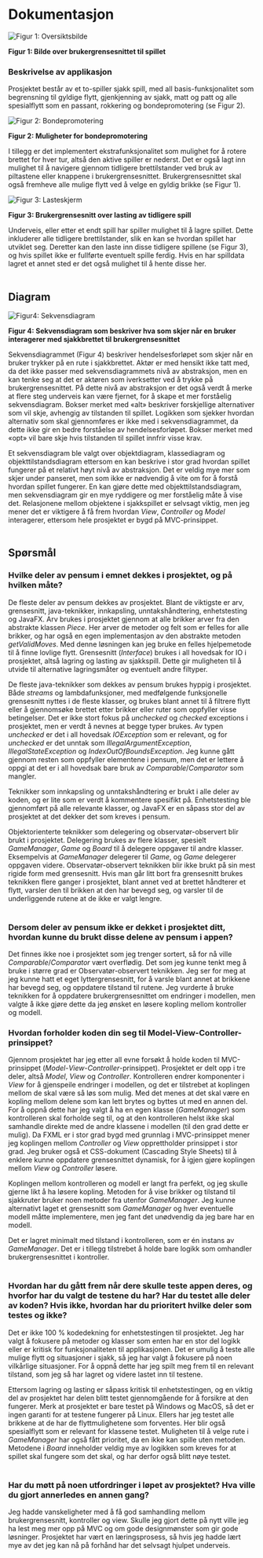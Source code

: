 # Dokumentasjon

![Figur 1: Oversiktsbilde](../images/picture1.png)

**Figur 1: Bilde over brukergrensesnittet til spillet**

### Beskrivelse av applikasjon
Prosjektet består av et to-spiller sjakk spill, med all basis-funksjonalitet som begrensning til gyldige flytt, gjenkjenning av sjakk, matt og patt og alle spesialflytt som en passant, rokkering og bondepromotering (se Figur 2).

![Figur 2: Bondepromotering](../images/picture2.png)

**Figur 2: Muligheter for bondepromotering**

I tillegg er det implementert ekstrafunksjonalitet som mulighet for å rotere brettet for hver tur, altså den aktive spiller er nederst. Det er også lagt inn mulighet til å navigere gjennom tidligere brettilstander ved bruk av piltastene eller knappene i brukergrensesnittet. Brukergrensesnittet skal også fremheve alle mulige flytt ved å velge en gyldig brikke (se Figur 1).

![Figur 3: Lasteskjerm](../images/picture3.png)

**Figur 3: Brukergrensesnitt over lasting av tidligere spill**

Underveis, eller etter et endt spill har spiller mulighet til å lagre spillet. Dette inkluderer alle tidligere brettilstander, slik en kan se hvordan spillet har utviklet seg. Deretter kan den laste inn disse tidligere spillene (se Figur 3), og hvis spillet ikke er fullførte eventuelt spille ferdig. Hvis en har spilldata lagret et annet sted er det også mulighet til å hente disse her.
<br><br>
## Diagram
![Figur4: Sekvensdiagram](../images/diagram1.svg)

**Figur 4: Sekvensdiagram som beskriver hva som skjer når en bruker interagerer med sjakkbrettet til brukergrensesnittet**

Sekvensdiagrammet (Figur 4) beskriver hendelsesforløpet som skjer når en bruker trykker på en rute i sjakkbrettet. Aktør er med hensikt ikke tatt med, da det ikke passer med sekvensdiagrammets nivå av abstraksjon, men en kan tenke seg at det er aktøren som iverksetter ved å trykke på brukergrensesnittet. På dette nivå av abstraksjon er det også verdt å merke at flere steg underveis kan være fjernet, for å skape et mer forståelig sekvensdiagram. Bokser merket med «alt» beskriver forskjellige alternativer som vil skje, avhengig av tilstanden til spillet. Logikken som sjekker hvordan alternativ som skal gjennomføres er ikke med i sekvensdiagrammet, da dette ikke gir en bedre forståelse av hendelsesforløpet. Bokser merket med «opt» vil bare skje hvis tilstanden til spillet innfrir visse krav.

Et sekvensdiagram ble valgt over objektdiagram, klassediagram og objekttilstandsdiagram ettersom en kan beskrive i stor grad hvordan spillet fungerer på et relativt høyt nivå av abstraksjon. Det er veldig mye mer som skjer under panseret, men som ikke er nødvendig å vite om for å forstå hvordan spillet fungerer. En kan gjøre dette med objekttilstandsdiagram, men sekvensdiagram gir en mye ryddigere og mer forståelig måte å vise det. Relasjonene mellom objektene i sjakkspillet er selvsagt viktig, men jeg mener det er viktigere å få frem hvordan *View*, *Controller* og *Model* interagerer, ettersom hele prosjektet er bygd på MVC-prinsippet.
<br><br>
## Spørsmål
### **Hvilke deler av pensum i emnet dekkes i prosjektet, og på hvilken måte?**

De fleste deler av pensum dekkes av prosjektet. Blant de viktigste er arv, grensesnitt, java-teknikker, innkapsling, unntakshåndtering, enhetstesting og JavaFX. Arv brukes i prosjektet gjennom at alle brikker arver fra den abstrakte klassen *Piece*. Her arver de metoder og felt som er felles for alle brikker, og har også en egen implementasjon av den abstrakte metoden *getValidMoves*. Med denne løsningen kan jeg bruke en felles hjelpemetode til å finne lovlige flytt. Grensesnitt (*Interface*) brukes i all hovedsak for IO i prosjektet, altså lagring og lasting av sjakkspill. Dette gir muligheten til å utvide til alternative lagringsmåter og eventuelt andre filtyper.

De fleste java-teknikker som dekkes av pensum brukes hyppig i prosjektet. Både *streams* og lambdafunksjoner, med medfølgende funksjonelle grensesnitt nyttes i de fleste klasser, og brukes blant annet til å filtrere flytt eller å gjennomsøke brettet etter brikker eller ruter som oppfyller visse betingelser. Det er ikke stort fokus på *unchecked* og *checked* exceptions i prosjektet, men er verdt å nevnes at begge typer brukes. Av typen *unchecked* er det i all hovedsak *IOException* som er relevant, og for *unchecked* er det unntak som *IllegalArgumentException*, *IllegalStateException* og *IndexOutOfBoundsException*. Jeg kunne gått gjennom resten som oppfyller elementene i pensum, men det er lettere å oppgi at det er i all hovedsak bare bruk av *Comparable*/*Comparator* som mangler.

Teknikker som innkapsling og unntakshåndtering er brukt i alle deler av koden, og er lite som er verdt å kommentere spesifikt på. Enhetstesting ble gjennomført på alle relevante klasser, og JavaFX er en såpass stor del av prosjektet at det dekker det som kreves i pensum. 

Objektorienterte teknikker som delegering og observatør-observert blir brukt i prosjektet. Delegering brukes av flere klasser, spesielt *GameManager*, *Game* og *Board* til å delegere oppgaver til andre klasser. Eksempelvis at *GameManager* delegerer til *Game*, og *Game* delegerer oppgaven videre. Observatør-observert teknikken blir ikke brukt på sin mest rigide form med grensesnitt. Hvis man går litt bort fra grensesnitt brukes teknikken flere ganger i prosjektet, blant annet ved at brettet håndterer et flytt, varsler den til brikken at den har bevegd seg, og varsler til de underliggende rutene at de ikke er valgt lengre.
<br><br>
### **Dersom deler av pensum ikke er dekket i prosjektet ditt, hvordan kunne du brukt disse delene av pensum i appen?**
Det finnes ikke noe i prosjektet som jeg trenger sortert, så for nå ville *Comparable*/*Comparator* vært overflødig. Det som jeg kunne tenkt meg å bruke i større grad er Observatør-observert teknikken. Jeg ser for meg at jeg kunne hatt et eget lyttergrensesnitt, for å varsle blant annet at brikkene har bevegd seg, og oppdatere tilstand til rutene. Jeg vurderte å bruke teknikken for å oppdatere brukergrensesnittet om endringer i modellen, men valgte å ikke gjøre dette da jeg ønsket en løsere kopling mellom kontroller og modell.

### **Hvordan forholder koden din seg til Model-View-Controller-prinsippet?**
Gjennom prosjektet har jeg etter all evne forsøkt å holde koden til MVC-prinsippet (*Model*-*View*-*Controller*-prinsippet). Prosjektet er delt opp i tre deler, altså *Model*, *View* og *Controller*. Kontrolleren endrer komponenter i *View* for å gjenspeile endringer i modellen, og det er tilstrebet at koplingen mellom de skal være så løs som mulig. Med det menes at det skal være en kopling mellom delene som kan lett brytes og byttes ut med en annen del. For å oppnå dette har jeg valgt å ha en egen klasse (*GameManager*) som kontrolleren skal forholde seg til, og at den kontrolleren helst ikke skal samhandle direkte med de andre klassene i modellen (til den grad dette er mulig). Da FXML er i stor grad bygd med grunnlag i MVC-prinsippet mener jeg koplingen mellom *Controller* og *View* opprettholder prinsippet i stor grad. Jeg bruker også et CSS-dokument (Cascading Style Sheets) til å enklere kunne oppdatere grensesnittet dynamisk, for å igjen gjøre koplingen mellom *View* og *Controller* løsere.

Koplingen mellom kontrolleren og modell er langt fra perfekt, og jeg skulle gjerne likt å ha løsere kopling. Metoden for å vise brikker og tilstand til sjakkruter bruker noen metoder fra utenfor *GameManager*. Jeg kunne alternativt laget et grensesnitt som *GameManager* og hver eventuelle modell måtte implementere, men jeg fant det unødvendig da jeg bare har en modell.
 
Det er lagret minimalt med tilstand i kontrolleren, som er én instans av *GameManager*. Det er i tillegg tilstrebet å holde bare logikk som omhandler brukergrensesnittet i kontroller.
<br><br>

### **Hvordan har du gått frem når dere skulle teste appen deres, og hvorfor har du valgt de testene du har? Har du testet alle deler av koden? Hvis ikke, hvordan har du prioritert hvilke deler som testes og ikke?**
Det er ikke 100 % kodedekning for enhetstestingen til prosjektet. Jeg har valgt å fokusere på metoder og klasser som enten har en stor del logikk eller er kritisk for funksjonaliteten til applikasjonen. Det er umulig å teste alle mulige flytt og situasjoner i sjakk, så jeg har valgt å fokusere på noen vilkårlige situasjoner. For å oppnå dette har jeg spilt meg frem til en relevant tilstand, som jeg så har lagret og videre lastet inn til testene.

Ettersom lagring og lasting er såpass kritisk til enhetstestingen, og en viktig del av prosjektet har delen blitt testet gjennomgående for å forsikre at den fungerer. Merk at prosjektet er bare testet på Windows og MacOS, så det er ingen garanti for at testene fungerer på Linux. Ellers har jeg testet alle brikkene at de har de flyttmulighetene som forventes. Her blir også spesialflytt som er relevant for klassene testet. Muligheten til å velge rute i *GameManager* har også fått prioritet, da en ikke kan spille uten metoden. Metodene i *Board* inneholder veldig mye av logikken som kreves for at spillet skal fungere som det skal, og har derfor også blitt nøye testet. 
<br><br>

### **Har du møtt på noen utfordringer i løpet av prosjektet? Hva ville du gjort annerledes en annen gang?**
Jeg hadde vanskeligheter med å få god samhandling mellom brukergrensesnitt, kontroller og view. Skulle jeg gjort dette på nytt ville jeg ha lest meg mer opp på MVC og om gode designmønster som gir gode løsninger. Prosjektet har vært en læringsprosess, så hvis jeg hadde lært mye av det jeg kan nå på forhånd har det selvsagt hjulpet underveis.



